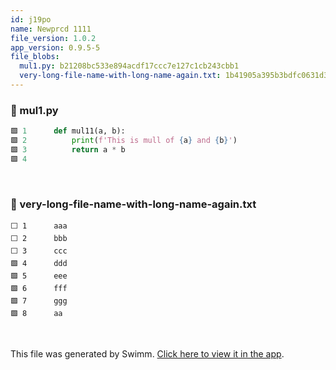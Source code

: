 ```yaml
---
id: j19po
name: Newprcd 1111
file_version: 1.0.2
app_version: 0.9.5-5
file_blobs:
  mul1.py: b21208bc533e894acdf17ccc7e127c1cb243cbb1
  very-long-file-name-with-long-name-again.txt: 1b41905a395b3bdfc0631d3e76c569a1f8fd6c47
---
```




<!-- NOTE-swimm-snippet: the lines below link your snippet to Swimm -->
### 📄 mul1.py
```python
🟩 1      def mul11(a, b):
🟩 2          print(f'This is mull of {a} and {b}')
🟩 3          return a * b
🟩 4      
```

<br/>



<!-- NOTE-swimm-snippet: the lines below link your snippet to Swimm -->
### 📄 very-long-file-name-with-long-name-again.txt
```text
⬜ 1      aaa
⬜ 2      bbb
⬜ 3      ccc
🟩 4      ddd
🟩 5      eee
🟩 6      fff
🟩 7      ggg
🟩 8      aa
```

<br/>

This file was generated by Swimm. [Click here to view it in the app](http://localhost:5000/repos/Z2l0aHViJTNBJTNBdDElM0ElM0FlcmFuLXN3aW1t/docs/j19po).